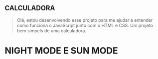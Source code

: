 
## CALCULADORA

> Olá, estou desenvolvendo esse projeto para me ajudar a entender como
> funciona o JavaScript junto com o HTML e CSS.
> Um projeto bem simpels de uma calculadora.

# NIGHT MODE E SUN MODE
